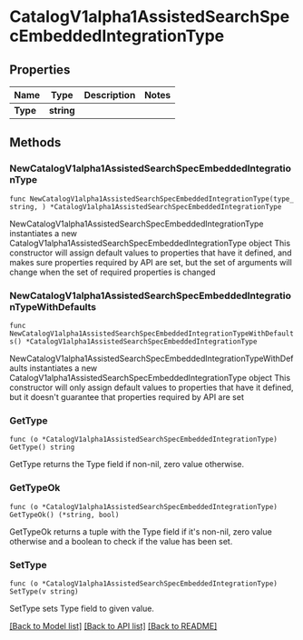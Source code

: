 # CatalogV1alpha1AssistedSearchSpecEmbeddedIntegrationType

## Properties

Name | Type | Description | Notes
------------ | ------------- | ------------- | -------------
**Type** | **string** |  | 

## Methods

### NewCatalogV1alpha1AssistedSearchSpecEmbeddedIntegrationType

`func NewCatalogV1alpha1AssistedSearchSpecEmbeddedIntegrationType(type_ string, ) *CatalogV1alpha1AssistedSearchSpecEmbeddedIntegrationType`

NewCatalogV1alpha1AssistedSearchSpecEmbeddedIntegrationType instantiates a new CatalogV1alpha1AssistedSearchSpecEmbeddedIntegrationType object
This constructor will assign default values to properties that have it defined,
and makes sure properties required by API are set, but the set of arguments
will change when the set of required properties is changed

### NewCatalogV1alpha1AssistedSearchSpecEmbeddedIntegrationTypeWithDefaults

`func NewCatalogV1alpha1AssistedSearchSpecEmbeddedIntegrationTypeWithDefaults() *CatalogV1alpha1AssistedSearchSpecEmbeddedIntegrationType`

NewCatalogV1alpha1AssistedSearchSpecEmbeddedIntegrationTypeWithDefaults instantiates a new CatalogV1alpha1AssistedSearchSpecEmbeddedIntegrationType object
This constructor will only assign default values to properties that have it defined,
but it doesn't guarantee that properties required by API are set

### GetType

`func (o *CatalogV1alpha1AssistedSearchSpecEmbeddedIntegrationType) GetType() string`

GetType returns the Type field if non-nil, zero value otherwise.

### GetTypeOk

`func (o *CatalogV1alpha1AssistedSearchSpecEmbeddedIntegrationType) GetTypeOk() (*string, bool)`

GetTypeOk returns a tuple with the Type field if it's non-nil, zero value otherwise
and a boolean to check if the value has been set.

### SetType

`func (o *CatalogV1alpha1AssistedSearchSpecEmbeddedIntegrationType) SetType(v string)`

SetType sets Type field to given value.



[[Back to Model list]](../README.md#documentation-for-models) [[Back to API list]](../README.md#documentation-for-api-endpoints) [[Back to README]](../README.md)


